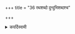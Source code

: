+++
title = "36 रथशब्दो दुन्दुभिशब्दश्च"

+++

<details><summary>कपर्दिस्वामी</summary>


<details>

<details><summary>हरदत्तः</summary>


<details>

<details><summary>Müller</summary>

Likewise the sound of a carriage and the sound of a drum.

#####  Commentary

These sounds, though serving for the sacrifice, are not to be considered as liable to the rules given for the recitation of Mantras.
</details>

<details><summary>थिते</summary>

रथशब्दो दुन्दुभिशब्दश्च ३६
</details>
